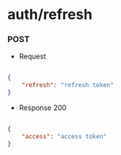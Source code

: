 # auth/refresh
### POST
+ Request
```json

{
    "refresh": "refresh token"
}

```
+ Response 200

```json

{
    "access": "access token"
}

```